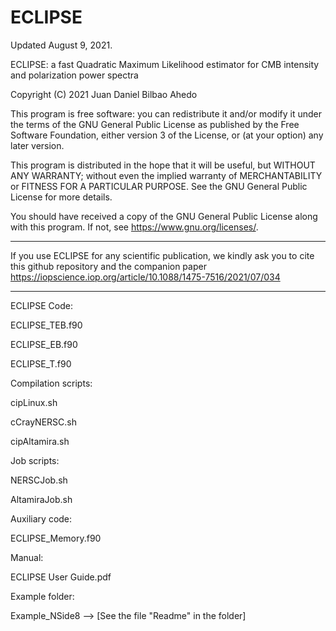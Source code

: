 # ECLIPSE

 Updated August 9, 2021. 

 ECLIPSE: a fast Quadratic Maximum Likelihood estimator for CMB
          intensity and polarization power spectra

 Copyright (C) 2021      Juan Daniel Bilbao Ahedo


 This program is free software: you can redistribute it and/or modify
 it under the terms of the GNU General Public License as published by
 the Free Software Foundation, either version 3 of the License, or
 (at your option) any later version.

 This program is distributed in the hope that it will be useful,
 but WITHOUT ANY WARRANTY; without even the implied warranty of
 MERCHANTABILITY or FITNESS FOR A PARTICULAR PURPOSE.  See the
 GNU General Public License for more details.

 You should have received a copy of the GNU General Public License
 along with this program.  If not, see <https://www.gnu.org/licenses/>.

--------------------------------------------------------------------------------

If you use ECLIPSE for any scientific publication, we kindly ask you to cite this github repository and the companion paper https://iopscience.iop.org/article/10.1088/1475-7516/2021/07/034

________________________________________________________________________________

ECLIPSE Code:

  ECLIPSE_TEB.f90

  ECLIPSE_EB.f90

  ECLIPSE_T.f90


Compilation scripts:

  cipLinux.sh

  cCrayNERSC.sh

  cipAltamira.sh



Job scripts:

  NERSCJob.sh

  AltamiraJob.sh


Auxiliary code:

  ECLIPSE_Memory.f90

Manual:

  ECLIPSE User Guide.pdf


Example folder:

  Example_NSide8 --> [See the file "Readme" in the folder]





